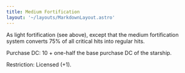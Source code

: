```yaml
---
title: Medium Fortification
layout: '~/layouts/MarkdownLayout.astro'
---
```

As light fortification (see above), except that the medium fortification
system converts 75% of all critical hits into regular hits.

Purchase DC: 10 + one-half the base purchase DC of the starship.

Restriction: Licensed (+1).

